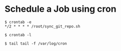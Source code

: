 # Schedule a Job using cron
```
$ crontab -e
*/2 * * * * /root/sync_git_repo.sh

$ crontab -l

$ tail tail -f /var/log/cron

```